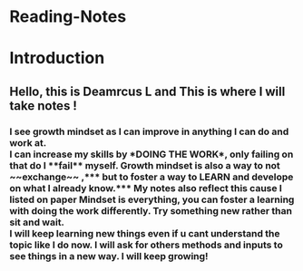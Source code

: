<h1>Reading-Notes</h1>
<h1>Introduction</h1>
<h2>Hello, this is Deamrcus L and This is where I will take notes !</h2>
<h3>  
I see growth mindset as I can improve in anything I can do and work at.
<Br>
I can increase my skills by *DOING THE WORK*, only failing on that do I **fail** myself.
Growth mindset is also a way to not ~~exchange~~ ,*** but to foster a way to LEARN and develope on what I already know.***
My notes also reflect this cause I listed on paper Mindset is everything, you can foster a learning with doing the work differently. Try something new rather than sit and wait.
<Br> 
I will keep learning new things even if u cant understand the topic like I  do now. I will ask for others methods and inputs to see things in a new way. I will keep growing!
</h3> 
